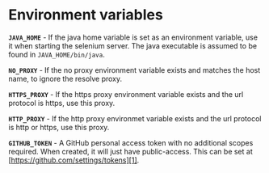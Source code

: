# Environment variables

**`JAVA_HOME`** - If the java home variable is set as an environment variable, use it when starting the selenium server. The java executable is assumed to be found in `JAVA_HOME/bin/java`.

**`NO_PROXY`** - If the no proxy environment variable exists and matches the host name, to ignore the resolve proxy.

**`HTTPS_PROXY`** - If the https proxy environment variable exists and the url protocol is https, use this proxy.

**`HTTP_PROXY`** - If the http proxy environmet variable exists and the url protocol is http or https, use this proxy.

**`GITHUB_TOKEN`** - A GitHub personal access token with no additional scopes required. When created, it will just have
public-access. This can be set at [https://github.com/settings/tokens][1].

[1]: https://github.com/settings/tokens